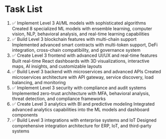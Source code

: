 # Task List

1. ✅ Implement Level 3 AI/ML models with sophisticated algorithms
Created 8 specialized ML models with ensemble learning, computer vision, NLP, behavioral analysis, and real-time learning capabilities
2. ✅ Build Level 3 blockchain features with multi-chain support
Implemented advanced smart contracts with multi-token support, DeFi integration, cross-chain compatibility, and governance system
3. ✅ Create Level 3 frontend with advanced UI/UX and real-time features
Built real-time React dashboards with 3D visualizations, interactive maps, AI insights, and customizable layouts
4. ✅ Build Level 3 backend with microservices and advanced APIs
Created microservices architecture with API gateway, service discovery, load balancing, and monitoring
5. ✅ Implement Level 3 security with compliance and audit systems
Implemented zero-trust architecture with MFA, behavioral analysis, threat detection, and compliance frameworks
6. ✅ Create Level 3 analytics with BI and predictive modeling
Integrated advanced analytics capabilities into the ML models and dashboard components
7. ✅ Build Level 3 integrations with enterprise systems and IoT
Designed comprehensive integration architecture for ERP, IoT, and third-party systems

